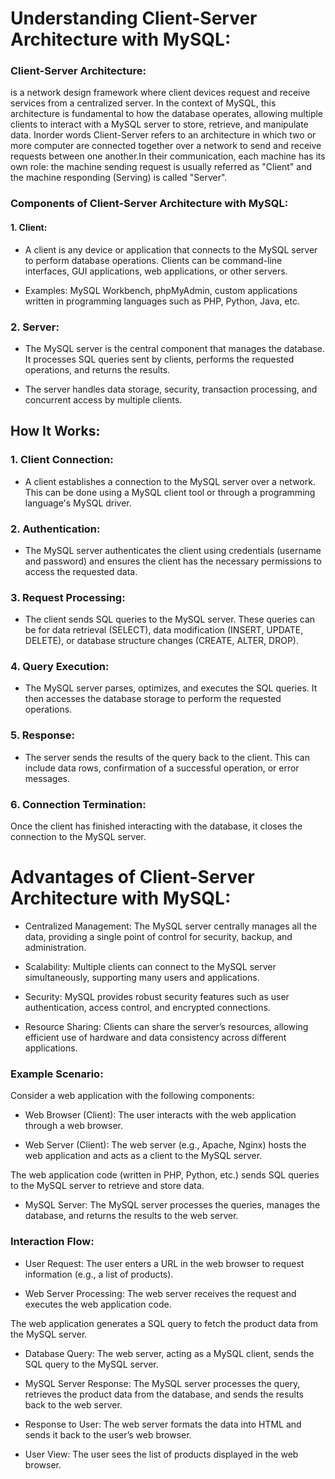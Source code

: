 
# Understanding Client-Server Architecture with MySQL:

### Client-Server Architecture:

is a network design framework where client devices request and receive services from a centralized server. In the context of MySQL, this architecture is fundamental to how the database operates, allowing multiple clients to interact with a MySQL server to store, retrieve, and manipulate data. Inorder words Client-Server refers to an architecture in which two or more computer are connected together over a network to send and receive requests between one another.In their communication, each machine has its own role: the machine sending request is usually referred as "Client" and the machine responding (Serving) is called "Server".


### Components of Client-Server Architecture with MySQL:

#### 1. Client:

- A client is any device or application that connects to the MySQL server to perform database operations. Clients can be command-line interfaces, GUI applications, web applications, or other servers.

- Examples: MySQL Workbench, phpMyAdmin, custom applications written in programming languages such as PHP, Python, Java, etc.

### 2. Server:

- The MySQL server is the central component that manages the database. It processes SQL queries sent by clients, performs the requested operations, and returns the results.

- The server handles data storage, security, transaction processing, and concurrent access by multiple clients.

## How It Works:

### 1. Client Connection:

- A client establishes a connection to the MySQL server over a network. This can be done using a MySQL client tool or through a programming language's MySQL driver.

### 2. Authentication:
- The MySQL server authenticates the client using credentials (username and password) and ensures the client has the necessary permissions to access the requested data.

### 3. Request Processing:
- The client sends SQL queries to the MySQL server. These queries can be for data retrieval (SELECT), data modification (INSERT, UPDATE, DELETE), or database structure changes (CREATE, ALTER, DROP).

### 4. Query Execution:
- The MySQL server parses, optimizes, and executes the SQL queries. It then accesses the database storage to perform the requested operations.

### 5. Response:
- The server sends the results of the query back to the client. This can include data rows, confirmation of a successful operation, or error messages.

### 6. Connection Termination:
Once the client has finished interacting with the database, it closes the connection to the MySQL server.


# Advantages of Client-Server Architecture with MySQL:

- Centralized Management:
The MySQL server centrally manages all the data, providing a single point of control for security, backup, and administration.

- Scalability:
Multiple clients can connect to the MySQL server simultaneously, supporting many users and applications.

- Security:
MySQL provides robust security features such as user authentication, access control, and encrypted connections.

- Resource Sharing:
Clients can share the server’s resources, allowing efficient use of hardware and data consistency across different applications.

### Example Scenario:
Consider a web application with the following components:

- Web Browser (Client):
The user interacts with the web application through a web browser.

- Web Server (Client):
The web server (e.g., Apache, Nginx) hosts the web application and acts as a client to the MySQL server.

The web application code (written in PHP, Python, etc.) sends SQL queries to the MySQL server to retrieve and store data.

- MySQL Server:
The MySQL server processes the queries, manages the database, and returns the results to the web server.

### Interaction Flow:

- User Request:
The user enters a URL in the web browser to request information (e.g., a list of products).

- Web Server Processing:
The web server receives the request and executes the web application code.

The web application generates a SQL query to fetch the product data from the MySQL server.

- Database Query:
The web server, acting as a MySQL client, sends the SQL query to the MySQL server.

- MySQL Server Response:
The MySQL server processes the query, retrieves the product data from the database, and sends the results back to the web server.

- Response to User:
The web server formats the data into HTML and sends it back to the user’s web browser.

- User View:
The user sees the list of products displayed in the web browser.




